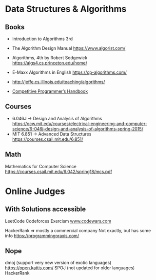 # Data Structures & Algorithms

## Books

* Introduction to Algorithms 3rd
* The Algorithm Design Manual <https://www.algorist.com/>
* Algorithms, 4th by Robert Sedgewick <https://algs4.cs.princeton.edu/home/>

* E-Maxx Algorithms in English <https://cp-algorithms.com/>
* http://jeffe.cs.illinois.edu/teaching/algorithms/
* [Competitive Programmer’s Handbook](https://cses.fi/book/book.pdf)
## Courses

* 6.046J -> Design and Analysis of Algorithms
<https://ocw.mit.edu/courses/electrical-engineering-and-computer-science/6-046j-design-and-analysis-of-algorithms-spring-2015/>
* MIT 6.851  -> Advanced Data Structures
 <https://courses.csail.mit.edu/6.851/>

## Math

Mathematics for Computer Science <https://courses.csail.mit.edu/6.042/spring18/mcs.pdf>

# Online Judges

## With Solutions accessible
LeetCode
Codeforces
Exercism
www.codewars.com

HackerRank => mostly a commercial company
Not exactly, but has some info https://programmingpraxis.com/

## Nope
dmoj (support very new version of exotic languages)
https://open.kattis.com/
SPOJ (not updated for older languages)
HackerRank



